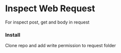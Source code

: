 # Inspect Web Request

For inspect post, get and body in request

### Install
Clone repo and add write permission to request folder
